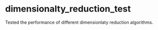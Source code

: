 # dimensionalty_reduction_test
Tested the performance of different dimensionlaty reduction algorithms.
